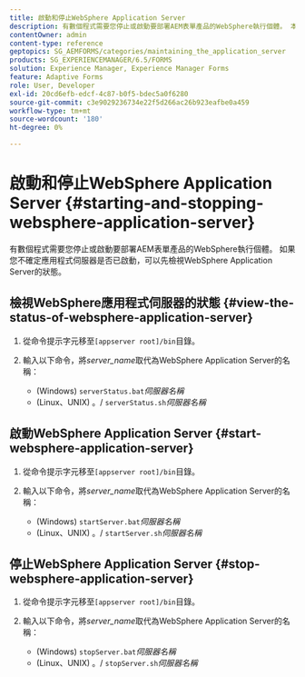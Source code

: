 ```yaml
---
title: 啟動和停止WebSphere Application Server
description: 有數個程式需要您停止或啟動要部署AEM表單產品的WebSphere執行個體。 本檔案說明如何啟動和停止WebSphere Application Server。
contentOwner: admin
content-type: reference
geptopics: SG_AEMFORMS/categories/maintaining_the_application_server
products: SG_EXPERIENCEMANAGER/6.5/FORMS
solution: Experience Manager, Experience Manager Forms
feature: Adaptive Forms
role: User, Developer
exl-id: 20cd6efb-edcf-4c87-b0f5-bdec5a0f6280
source-git-commit: c3e9029236734e22f5d266ac26b923eafbe0a459
workflow-type: tm+mt
source-wordcount: '180'
ht-degree: 0%

---
```


# 啟動和停止WebSphere Application Server {#starting-and-stopping-websphere-application-server}

有數個程式需要您停止或啟動要部署AEM表單產品的WebSphere執行個體。 如果您不確定應用程式伺服器是否已啟動，可以先檢視WebSphere Application Server的狀態。

## 檢視WebSphere應用程式伺服器的狀態 {#view-the-status-of-websphere-application-server}

1. 從命令提示字元移至`[appserver root]/bin`目錄。
1. 輸入以下命令，將&#x200B;*server_name*&#x200B;取代為WebSphere Application Server的名稱：

   * (Windows) `serverStatus.bat`*伺服器名稱*
   * (Linux、UNIX) 。/ `serverStatus.sh`*伺服器名稱*

## 啟動WebSphere Application Server {#start-websphere-application-server}

1. 從命令提示字元移至`[appserver root]/bin`目錄。
1. 輸入以下命令，將&#x200B;*server_name*&#x200B;取代為WebSphere Application Server的名稱：

   * (Windows) `startServer.bat`*伺服器名稱*
   * (Linux、UNIX) 。/ `startServer.sh`*伺服器名稱*

## 停止WebSphere Application Server {#stop-websphere-application-server}

1. 從命令提示字元移至`[appserver root]/bin`目錄。
1. 輸入以下命令，將&#x200B;*server_name*&#x200B;取代為WebSphere Application Server的名稱：

   * (Windows) `stopServer.bat`*伺服器名稱*
   * (Linux、UNIX) 。/ `stopServer.sh`*伺服器名稱*
